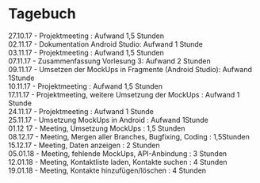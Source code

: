 # Tagebuch

27.10.17 - Projektmeeting : Aufwand 1,5 Stunden  
02.11.17 - Dokumentation Android Studio: Aufwand 1 Stunde  
03.11.17 - Projektmeeting : Aufwand 1,5 Stunden  
07.11.17 - Zusammenfassung Vorlesung 3: Aufwand 2 Stunden  
09.11.17 - Umsetzen der MockUps in Fragmente (Android Studio): Aufwand 1Stunde  
10.11.17 - Projektmeeting : Aufwand 1,5 Stunden  
17.11.17 - Projektmeeting, weitere Umsetzung der MockUps :  Aufwand 1 Stunde  
24.11.17 - Projektmeeting : Aufwand 1 Stunde  
25.11.17 - Umsetzung MockUps in Android : Aufwand 1Stunde  
01.12 17 - Meeting, Umsetzung MockUps : 1,5 Stunden  
08.12.17 - Meeting, Mergen aller Branches, Bugfixing, Coding : 1,5Stunden  
15.12.17 - Meeting, Daten anzeigen : 2 Stunden  
05.01.18 - Meeting, fehlende MockUps, API-Anbindung : 3 Stunden  
12.01.18 - Meeting, Kontaktliste laden, Kontakte suchen : 4 Stunden  
19.01.18 - Meeting, Kontakte hinzufügen/löschen : 4 Stunden